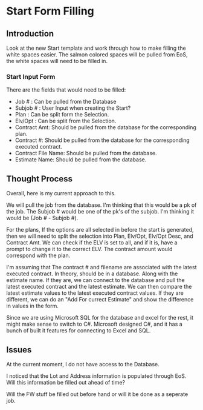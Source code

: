 # Start Form Filling

## Introduction

Look at the new Start template and work through how to make filling the white spaces easier.
The salmon colored spaces will be pulled from EoS, the white spaces will need to be filled in.

### Start Input Form

There are the fields that would need to be filled:

- Job # : Can be pulled from the Database
- Subjob # : User Input when creating the Start?
- Plan : Can be split form the Selection.
- Elv/Opt : Can be split from the Selection.
- Contract Amt: Should be pulled from the database for the corresponding plan.
- Contract #: Should be pulled from the database for the corresponding executed contract.
- Contract File Name: Should be pulled from the database.
- Estimate Name: Should be pulled from the database.

## Thought Process

Overall, here is my current approach to this.

We will pull the job from the database. I'm thinking that this would be a pk of the job. The Subjob # would be one of the pk's of the subjob. I'm thinking it would be (Job # - Subjob #). 

For the plans, If the options are all selected in before the start is generated, then we will need to split the selection into Plan, Elv/Opt, Elv/Opt Desc, and Contract Amt. We can check if the ELV is set to all, and if it is, have a prompt to change it to the correct ELV. The contract amount would correspond with the plan.

I'm assuming that The contract # and filename are associated with the latest executed contract. In theory, should be in a database. Along with the estimate name. If they are, we can connect to the database and pull the latest executed contract and the latest estimate. We can then compare the latest estimate values to the latest executed contract values. If they are different, we can do an "Add For currect Estimate" and show the difference in values in the form.

Since we are using Microsoft SQL for the database and excel for the rest, it might make sense to switch to C#. Microsoft designed C#, and it has a bunch of built it features for connecting to Excel and SQL.


## Issues

At the current moment, I do not have access to the Database.

I noticed that the Lot and Address information is populated through EoS. Will this information be filled out ahead of time?

Will the FW stuff be filled out before hand or will it be done as a seperate job.